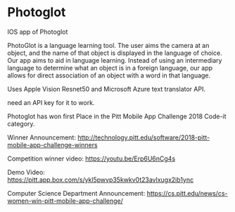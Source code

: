 # Photoglot
IOS app of Photoglot


PhotoGlot is a language learning tool. The user aims the camera at an object, and the name of that object is displayed in the language of choice. Our app aims to aid in language learning. Instead of using an intermediary language to determine what an object is in a foreign language, our app allows for direct association of an object with a word in that language.

Uses Apple Vision Resnet50 and Microsoft Azure text translator API.

need an API key for it to work.



Photoglot has won first Place in the Pitt Mobile App Challenge 2018 Code-it category.


Winner Announcement: http://technology.pitt.edu/software/2018-pitt-mobile-app-challenge-winners

Competition winner video: https://youtu.be/Erp6U6nCg4s 

Demo Video: https://pitt.app.box.com/s/ykl5pwvp35kwkv0t23avlxugx2ib1ync

Computer Science Department Announcement: https://cs.pitt.edu/news/cs-women-win-pitt-mobile-app-challenge/


